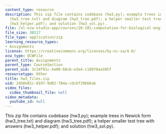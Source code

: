 ```yaml
---
content_type: resource
description: This zip file contains codebase (hw3.py); example trees in Newick form
  (hw3_tree.txt) and diagram (hw3_tree.pdf); a helper smaller test tree with answers
  (hw3_helper.pdf); and solution (hw3_sol.py).
file: /ol-ocw-studio-app/courses/20-181-computation-for-biological-engineers-fall-2006/24b0e01c01979d02784acdc6f29666ab_hw3_files.zip
file_size: 30117
file_type: application/zip
learning_resource_types:
- Assignments
license: https://creativecommons.org/licenses/by-nc-sa/4.0/
ocw_type: OCWFile
parent_title: Assignments
parent_type: CourseSection
parent_uid: 3c24f91c-4a00-68cb-e3e4-c18970aa385f
resourcetype: Other
title: hw3_files.zip
uid: 24b0e01c-0197-9d02-784a-cdc6f29666ab
video_files:
  video_thumbnail_file: null
video_metadata:
  youtube_id: null
---
```

This zip file contains codebase (hw3.py); example trees in Newick form (hw3_tree.txt) and diagram (hw3_tree.pdf); a helper smaller test tree with answers (hw3_helper.pdf); and solution (hw3_sol.py).